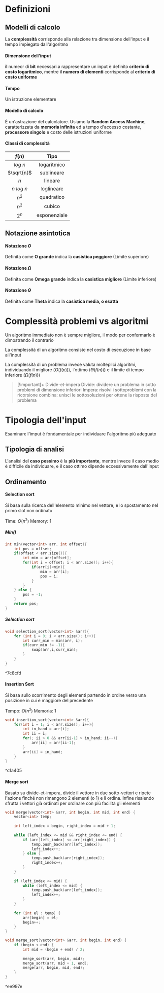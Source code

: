 # Definizioni
## Modelli di calcolo
La **complessità** corrisponde alla relazione tra dimensione dell'input e il tempo impiegato dall'algoritmo

#### Dimensione dell'input
il numeor di **bit** necessari a rappresentare un input è definito **criterio di costo logaritmico**, mentre il **numero di elementi** corrisponde al **criterio di costo uniforme**

#### Tempo
Un istruzione elementare

#### Modello di calcolo
È un'astrazione del calcolatore. Usiamo la **Random Access Machine**, caratterizzata da **memoria infinita** ed a tempo d'accesso costante, **processore singolo** e costo delle istruzioni uniforme

#### Classi di complessità

|$f(n)$|**Tipo**|
|:--:|:--:|
|$log\ n$|logaritmico|
|$\sqrt{n}$|sublineare|
|$n$|lineare|
|$n\ log\ n$|loglineare|
|$n^2$|quadratico|
|$n^3$|cubico|
|$2^n$|esponenziale|
## Notazione asintotica
#### Notazione $O$ 
Definita come **O grande** indica la **casistica peggiore** (Limite superiore)
#### Notazione $\Omega$ 
Definita come **Omega grande** indica la **casistica migliore** (Limite inferiore)
#### Notazione $\Theta$ 
Definita come **Theta** indica la **casistica media, o esatta**

# Complessità problemi vs algoritmi
Un algoritmo immediato non è sempre migliore, il modo per confermarlo è dimostrando il contrario

La complessità di un algoritmo consiste nel costo di esecuzione in base all'input

La complessità di un problema invece valuta molteplici algoritmi, individuando il migliore ($O(f(n))$), l'ottimo ($\Theta(f(n))$) e il limite di tempo inferiore ($\Omega(f(n))$)

> [!important]+ Divide-et-impera
> Divide: dividere un problema in sotto problemi di dimensione inferiori
> Impera: risolvi i sottoproblemi con la ricorsione
> combina: unisci le sottosoluzioni per ottene la risposta del problema

# Tipologia dell'input
Esaminare l'imput è fondamentale per individuare l'algoritmo più adeguato

## Tipologia di analisi
L'analisi del **caso pessimo** è la **più importante**, mentre invece il caso medio è difficile da individuare, e il caso ottimo dipende eccessivamente dall'input

## Ordinamento
#### Selection sort
Si basa sulla ricerca dell'elemento minimo nel vettore, e lo spostamento nel primo slot non ordinato

Time: $O(n^2)$ 
Memory: 1

##### Min()
```C++
int min(vector<int> arr, int offset){
	int pos = offset;
	if(offset < arr.size()){
		int min = arr[offset];
		for(int i = offset; i < arr.size(); i++){
			if(arr[i]<min){
				min = arr[i];
				pos = i;
			}
		}
	} else {
		pos = -1;
	}
	return pos;
}
```

##### Selection sort
```C++
void selection_sort(vector<int> &arr){
	for (int i = 0; i < arr.size(); i++){
		int curr_min = min(arr, i);
		if(curr_min != -1){
			swap(arr,i,curr_min);
		}
	}
}
```

^7c8cfd

#### Insertion Sort
Si basa sullo scorrimento degli elementi partendo in ordine verso una posizione in cui è maggiore del precedente

Tempo: $O(n^2)$
Memoria: 1

```C++
void insertion_sort(vector<int> &arr){
	for(int i = 1; i < arr.size(); i++){
		int in_hand = arr[i];
		int ii = i;
		for(; ii > 0 && arr[ii-1] > in_hand; ii--){
			arr[ii] = arr[ii-1];
		}
		arr[ii] = in_hand;
	}
}
```

^c1a405

#### Merge sort
Basato su divide-et-impera, divide il vettore in due sotto-vettori e ripete l'azione finché non rimangono 2 elementi (o 1) e li ordina. Infine risalendo sfrutta i vettori già ordinati per ordinare con più facilità gli elementi

```c++
void merge(vector<int> &arr, int begin, int mid, int end) {
	vector<int> temp;
	  
	int left_index = begin, right_index = mid + 1;
	  
	while (left_index <= mid && right_index <= end) {
		if (arr[left_index] <= arr[right_index]) {
			temp.push_back(arr[left_index]);
			left_index++;
		} else {
			temp.push_back(arr[right_index]);
			right_index++;
		}
	}
  
	if (left_index <= mid) {
		while (left_index <= mid) {
			temp.push_back(arr[left_index]);
			left_index++;
		}
	}
  
	for (int el : temp) {
		arr[begin] = el;
		begin++;
	}
}

void merge_sort(vector<int> &arr, int begin, int end) {
	if (begin < end) {
		int mid = (begin + end) / 2;
		  
		merge_sort(arr, begin, mid);
		merge_sort(arr, mid + 1, end);
		merge(arr, begin, mid, end);
	}
}

```

^ee997e


